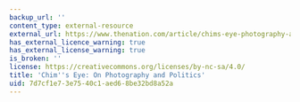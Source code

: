 ```yaml
---
backup_url: ''
content_type: external-resource
external_url: https://www.thenation.com/article/chims-eye-photography-and-politics/
has_external_licence_warning: true
has_external_license_warning: true
is_broken: ''
license: https://creativecommons.org/licenses/by-nc-sa/4.0/
title: 'Chim''s Eye: On Photography and Politics'
uid: 7d7cf1e7-3e75-40c1-aed6-8be32bd8a52a
---
```

